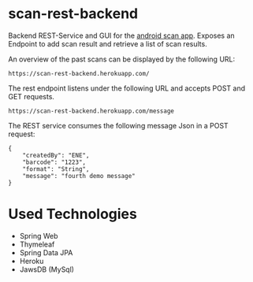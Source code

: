 # scan-rest-backend

Backend REST-Service and GUI for the [android scan app](https://github.com/superernie77/scan-android-app). Exposes an Endpoint to add scan result and retrieve a list of scan results.

An overview of the past scans can be displayed by the following URL:

```
https://scan-rest-backend.herokuapp.com/
```

The rest endpoint listens under the following URL and accepts POST and GET requests.

```
https://scan-rest-backend.herokuapp.com/message
```

The REST service consumes the following message Json in a POST request:

```
{
    "createdBy": "ENE",
    "barcode": "1223",
    "format": "String",
    "message": "fourth demo message"
}
```
# Used Technologies

+ Spring Web
+ Thymeleaf
+ Spring Data JPA
+ Heroku 
+ JawsDB (MySql)